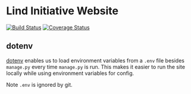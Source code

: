 # Lind Initiative Website

[![Build Status](https://travis-ci.org/OpenCanada/lindinitiative.svg?branch=master)](https://travis-ci.org/OpenCanada/lindinitiative)
[![Coverage Status](https://coveralls.io/repos/OpenCanada/lindinitiative/badge.svg?branch=master)](https://coveralls.io/r/OpenCanada/lindinitiative?branch=master)


## dotenv

[dotenv](https://pypi.python.org/pypi/django-dotenv/) enables us to load
environment variables from a `.env` file besides `manage.py` every time
`manage.py` is run. This makes it easier to run the site locally while
using environment variables for config.

Note `.env` is ignored by git.
